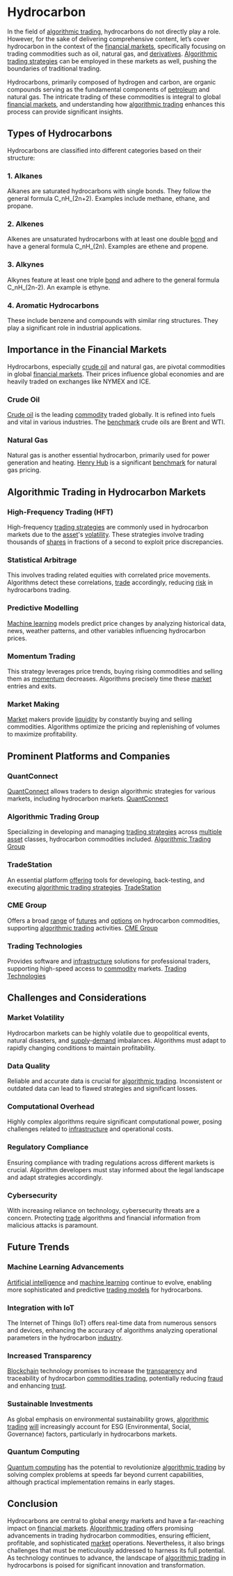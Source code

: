 # Hydrocarbon 

In the field of [algorithmic trading](../a/accountability.md), hydrocarbons do not directly play a role. However, for the sake of delivering comprehensive content, let’s cover hydrocarbon in the context of the [financial markets](../f/financial_market.md), specifically focusing on trading commodities such as oil, natural gas, and [derivatives](../d/derivatives.md). [Algorithmic trading strategies](../a/algorithmic_trading_strategies.md) can be employed in these markets as well, pushing the boundaries of traditional trading.

Hydrocarbons, primarily composed of hydrogen and carbon, are organic compounds serving as the fundamental components of [petroleum](../p/petroleum.md) and natural gas. The intricate trading of these commodities is integral to global [financial markets](../f/financial_market.md), and understanding how [algorithmic trading](../a/accountability.md) enhances this process can provide significant insights.

## Types of Hydrocarbons

Hydrocarbons are classified into different categories based on their structure:

### 1. Alkanes
Alkanes are saturated hydrocarbons with single bonds. They follow the general formula C_nH_(2n+2). Examples include methane, ethane, and propane.

### 2. Alkenes
Alkenes are unsaturated hydrocarbons with at least one double [bond](../b/bond.md) and have a general formula C_nH_(2n). Examples are ethene and propene.

### 3. Alkynes
Alkynes feature at least one triple [bond](../b/bond.md) and adhere to the general formula C_nH_(2n-2). An example is ethyne.

### 4. Aromatic Hydrocarbons
These include benzene and compounds with similar ring structures. They play a significant role in industrial applications.

## Importance in the Financial Markets

Hydrocarbons, especially [crude oil](../c/crude_oil.md) and natural gas, are pivotal commodities in global [financial markets](../f/financial_market.md). Their prices influence global economies and are heavily traded on exchanges like NYMEX and ICE.

### Crude Oil
[Crude oil](../c/crude_oil.md) is the leading [commodity](../c/commodity.md) traded globally. It is refined into fuels and vital in various industries. The [benchmark](../b/benchmark.md) crude oils are Brent and WTI.

### Natural Gas
Natural gas is another essential hydrocarbon, primarily used for power generation and heating. [Henry Hub](../h/henry_hub.md) is a significant [benchmark](../b/benchmark.md) for natural gas pricing.

## Algorithmic Trading in Hydrocarbon Markets

### High-Frequency Trading (HFT)
High-frequency [trading strategies](../t/trading_strategies.md) are commonly used in hydrocarbon markets due to the [asset](../a/asset.md)'s [volatility](../v/volatility.md). These strategies involve trading thousands of [shares](../s/shares.md) in fractions of a second to exploit price discrepancies.

### Statistical Arbitrage
This involves trading related equities with correlated price movements. Algorithms detect these correlations, [trade](../t/trade.md) accordingly, reducing [risk](../r/risk.md) in hydrocarbons trading.

### Predictive Modelling
[Machine learning](../m/machine_learning.md) models predict price changes by analyzing historical data, news, weather patterns, and other variables influencing hydrocarbon prices.

### Momentum Trading
This strategy leverages price trends, buying rising commodities and selling them as [momentum](../m/momentum.md) decreases. Algorithms precisely time these [market](../m/market.md) entries and exits.

### Market Making
[Market](../m/market.md) makers provide [liquidity](../l/liquidity.md) by constantly buying and selling commodities. Algorithms optimize the pricing and replenishing of volumes to maximize profitability.

## Prominent Platforms and Companies

### QuantConnect
[QuantConnect](../q/quantconnect.md) allows traders to design algorithmic strategies for various markets, including hydrocarbon markets.
[QuantConnect](https://www.quantconnect.com/)

### Algorithmic Trading Group
Specializing in developing and managing [trading strategies](../t/trading_strategies.md) across [multiple](../m/multiple.md) [asset](../a/asset.md) classes, hydrocarbon commodities included.
[Algorithmic Trading Group](https://www.algorithmictradinggroup.com/)

### TradeStation
An essential platform [offering](../o/offering.md) tools for developing, back-testing, and executing [algorithmic trading strategies](../a/algorithmic_trading_strategies.md).
[TradeStation](https://www.tradestation.com/)

### CME Group
Offers a broad [range](../r/range.md) of [futures](../f/futures.md) and [options](../o/options.md) on hydrocarbon commodities, supporting [algorithmic trading](../a/accountability.md) activities.
[CME Group](https://www.cmegroup.com/)

### Trading Technologies
Provides software and [infrastructure](../i/infrastructure.md) solutions for professional traders, supporting high-speed access to [commodity](../c/commodity.md) markets.
[Trading Technologies](https://www.tradingtechnologies.com/)

## Challenges and Considerations

### Market Volatility
Hydrocarbon markets can be highly volatile due to geopolitical events, natural disasters, and [supply](../s/supply.md)-[demand](../d/demand.md) imbalances. Algorithms must adapt to rapidly changing conditions to maintain profitability.

### Data Quality
Reliable and accurate data is crucial for [algorithmic trading](../a/accountability.md). Inconsistent or outdated data can lead to flawed strategies and significant losses.

### Computational Overhead
Highly complex algorithms require significant computational power, posing challenges related to [infrastructure](../i/infrastructure.md) and operational costs.

### Regulatory Compliance
Ensuring compliance with trading regulations across different markets is crucial. Algorithm developers must stay informed about the legal landscape and adapt strategies accordingly.

### Cybersecurity
With increasing reliance on technology, cybersecurity threats are a concern. Protecting [trade](../t/trade.md) algorithms and financial information from malicious attacks is paramount.

## Future Trends

### Machine Learning Advancements
[Artificial intelligence](../a/artificial_intelligence_in_trading.md) and [machine learning](../m/machine_learning.md) continue to evolve, enabling more sophisticated and predictive [trading models](../t/trading_models.md) for hydrocarbons.

### Integration with IoT
The Internet of Things (IoT) offers real-time data from numerous sensors and devices, enhancing the accuracy of algorithms analyzing operational parameters in the hydrocarbon [industry](../i/industry.md).

### Increased Transparency
[Blockchain](../b/blockchain_in_trading.md) technology promises to increase the [transparency](../t/transparency.md) and traceability of hydrocarbon [commodities trading](../c/commodities_trading.md), potentially reducing [fraud](../f/fraud.md) and enhancing [trust](../t/trust.md).

### Sustainable Investments
As global emphasis on environmental sustainability grows, [algorithmic trading](../a/accountability.md) [will](../w/will.md) increasingly account for ESG (Environmental, Social, Governance) factors, particularly in hydrocarbons markets.

### Quantum Computing
[Quantum computing](../q/quantum_computing_in_trading.md) has the potential to revolutionize [algorithmic trading](../a/accountability.md) by solving complex problems at speeds far beyond current capabilities, although practical implementation remains in early stages.

## Conclusion

Hydrocarbons are central to global energy markets and have a far-reaching impact on [financial markets](../f/financial_market.md). [Algorithmic trading](../a/accountability.md) offers promising advancements in trading hydrocarbon commodities, ensuring efficient, profitable, and sophisticated [market](../m/market.md) operations. Nevertheless, it also brings challenges that must be meticulously addressed to harness its full potential. As technology continues to advance, the landscape of [algorithmic trading](../a/accountability.md) in hydrocarbons is poised for significant innovation and transformation.